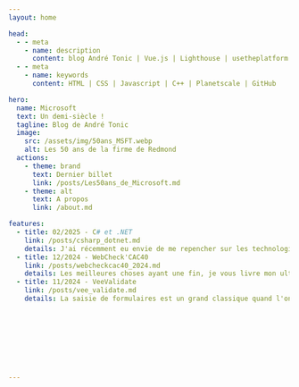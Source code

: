 ```yaml
---
layout: home

head:
  - - meta
    - name: description
      content: blog André Tonic | Vue.js | Lighthouse | usetheplatform | Jamstack | Technologies Cloud 
  - - meta
    - name: keywords
      content: HTML | CSS | Javascript | C++ | Planetscale | GitHub

hero:
  name: Microsoft
  text: Un demi-siècle !
  tagline: Blog de André Tonic
  image:
    src: /assets/img/50ans_MSFT.webp
    alt: Les 50 ans de la firme de Redmond
  actions:
    - theme: brand
      text: Dernier billet
      link: /posts/Les50ans_de_Microsoft.md
    - theme: alt
      text: A propos
      link: /about.md

features:
  - title: 02/2025 - C# et .NET
    link: /posts/csharp_dotnet.md
    details: J'ai récemment eu envie de me repencher sur les technologies Microsoft que j'avais un peu laissées de côté ces dernières années, accaparé par le développement Web autour du couple Vue.js/Node.js.  
  - title: 12/2024 - WebCheck'CAC40
    link: /posts/webcheckcac40_2024.md
    details: Les meilleures choses ayant une fin, je vous livre mon ultime billet sur l'évaluation des performances de la page d'accueil des sites Web de l'indice CAC 40.  
  - title: 11/2024 - VeeValidate
    link: /posts/vee_validate.md
    details: La saisie de formulaires est un grand classique quand l'on développe un site Web. C'est en effet l'un des moyens les plus courants pour interagir avec l'internaute. Voici un exemple que j'ai récemment mis en place pour Pharaon Magazine.  









---
```

